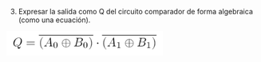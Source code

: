 3. Expresar la salida como Q del circuito comparador de forma algebraica (como una ecuación).

![imagen del ejercicio](./img/ej3.png)
